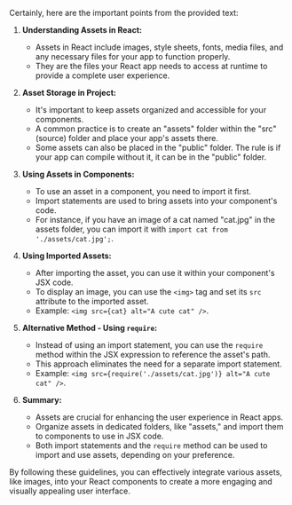 Certainly, here are the important points from the provided text:

1. **Understanding Assets in React:**
   - Assets in React include images, style sheets, fonts, media files, and any necessary files for your app to function properly.
   - They are the files your React app needs to access at runtime to provide a complete user experience.

2. **Asset Storage in Project:**
   - It's important to keep assets organized and accessible for your components.
   - A common practice is to create an "assets" folder within the "src" (source) folder and place your app's assets there.
   - Some assets can also be placed in the "public" folder. The rule is if your app can compile without it, it can be in the "public" folder.

3. **Using Assets in Components:**
   - To use an asset in a component, you need to import it first.
   - Import statements are used to bring assets into your component's code.
   - For instance, if you have an image of a cat named "cat.jpg" in the assets folder, you can import it with `import cat from './assets/cat.jpg';`.

4. **Using Imported Assets:**
   - After importing the asset, you can use it within your component's JSX code.
   - To display an image, you can use the `<img>` tag and set its `src` attribute to the imported asset.
   - Example: `<img src={cat} alt="A cute cat" />`.

5. **Alternative Method - Using `require`:**
   - Instead of using an import statement, you can use the `require` method within the JSX expression to reference the asset's path.
   - This approach eliminates the need for a separate import statement.
   - Example: `<img src={require('./assets/cat.jpg')} alt="A cute cat" />`.

6. **Summary:**
   - Assets are crucial for enhancing the user experience in React apps.
   - Organize assets in dedicated folders, like "assets," and import them to components to use in JSX code.
   - Both import statements and the `require` method can be used to import and use assets, depending on your preference.

By following these guidelines, you can effectively integrate various assets, like images, into your React components to create a more engaging and visually appealing user interface.
